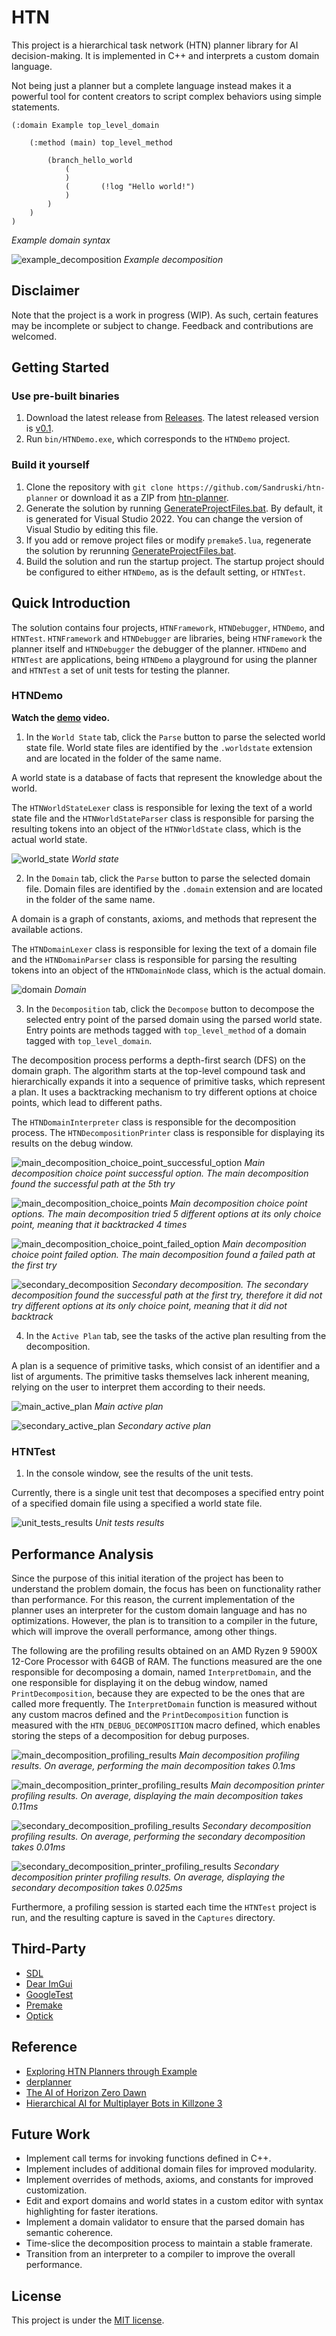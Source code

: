 # HTN
This project is a hierarchical task network (HTN) planner library for AI decision-making. It is implemented in C++ and interprets a custom domain language.

Not being just a planner but a complete language instead makes it a powerful tool for content creators to script complex behaviors using simple statements.

```
(:domain Example top_level_domain

    (:method (main) top_level_method

        (branch_hello_world
            (
            )
            (       (!log "Hello world!")
            )
        )
    )
)
```
*Example domain syntax*

![example_decomposition](https://github.com/Sandruski/htn-planner/blob/main/docs/images/example_decomposition.png "Example decomposition")
*Example decomposition*

## Disclaimer
Note that the project is a work in progress (WIP). As such, certain features may be incomplete or subject to change. Feedback and contributions are welcomed.

## Getting Started

### Use pre-built binaries
1. Download the latest release from [Releases](https://github.com/Sandruski/htn-planner/releases). The latest released version is [v0.1](https://github.com/Sandruski/htn-planner/releases/tag/v0.1).
2. Run `bin/HTNDemo.exe`, which corresponds to the `HTNDemo` project.

### Build it yourself
1. Clone the repository with `git clone https://github.com/Sandruski/htn-planner` or download it as a ZIP from [htn-planner](https://github.com/Sandruski/htn-planner).
2. Generate the solution by running [GenerateProjectFiles.bat](https://github.com/Sandruski/htn-planner/blob/main/GenerateProjectFiles.bat). By default, it is generated for Visual Studio 2022. You can change the version of Visual Studio by editing this file.
3. If you add or remove project files or modify `premake5.lua`, regenerate the solution by rerunning [GenerateProjectFiles.bat](https://github.com/Sandruski/htn-planner/blob/main/GenerateProjectFiles.bat).
4. Build the solution and run the startup project. The startup project should be configured to either `HTNDemo`, as is the default setting, or `HTNTest`.

## Quick Introduction
The solution contains four projects, `HTNFramework`, `HTNDebugger`, `HTNDemo`, and `HTNTest`. `HTNFramework` and `HTNDebugger` are libraries, being `HTNFramework` the planner itself and `HTNDebugger` the debugger of the planner. `HTNDemo` and `HTNTest` are applications, being `HTNDemo` a playground for using the planner and `HTNTest` a set of unit tests for testing the planner.

### HTNDemo
**Watch the [demo](https://github.com/Sandruski/htn-planner/tree/main/docs/videos/demo.mp4) video.**

1. In the `World State` tab, click the `Parse` button to parse the selected world state file. World state files are identified by the `.worldstate` extension and are located in the folder of the same name.

A world state is a database of facts that represent the knowledge about the world.

The `HTNWorldStateLexer` class is responsible for lexing the text of a world state file and the `HTNWorldStateParser` class is responsible for parsing the resulting tokens into an object of the `HTNWorldState` class, which is the actual world state.

![world_state](https://github.com/Sandruski/htn-planner/blob/main/docs/images/world_state.png "World state")
*World state*

2. In the `Domain` tab, click the `Parse` button to parse the selected domain file. Domain files are identified by the `.domain` extension and are located in the folder of the same name.

A domain is a graph of constants, axioms, and methods that represent the available actions.

The `HTNDomainLexer` class is responsible for lexing the text of a domain file and the `HTNDomainParser` class is responsible for parsing the resulting tokens into an object of the `HTNDomainNode` class, which is the actual domain.

![domain](https://github.com/Sandruski/htn-planner/blob/main/docs/images/domain.png "Domain")
*Domain*

3. In the `Decomposition` tab, click the `Decompose` button to decompose the selected entry point of the parsed domain using the parsed world state. Entry points are methods tagged with `top_level_method` of a domain tagged with `top_level_domain`.

The decomposition process performs a depth-first search (DFS) on the domain graph. The algorithm starts at the top-level compound task and hierarchically expands it into a sequence of primitive tasks, which represent a plan. It uses a backtracking mechanism to try different options at choice points, which lead to different paths.

The `HTNDomainInterpreter` class is responsible for the decomposition process. The `HTNDecompositionPrinter` class is responsible for displaying its results on the debug window.

![main_decomposition_choice_point_successful_option](https://github.com/Sandruski/htn-planner/blob/main/docs/images/main_decomposition_choice_point_successful_option.png "Main decomposition choice point successful option")
*Main decomposition choice point successful option. The main decomposition found the successful path at the 5th try*

![main_decomposition_choice_points](https://github.com/Sandruski/htn-planner/blob/main/docs/images/main_decomposition_choice_point_options.png "Main decomposition choice point options")
*Main decomposition choice point options. The main decomposition tried 5 different options at its only choice point, meaning that it backtracked 4 times*

![main_decomposition_choice_point_failed_option](https://github.com/Sandruski/htn-planner/blob/main/docs/images/main_decomposition_choice_point_failed_option.png "Main decomposition choice point failed option")
*Main decomposition choice point failed option. The main decomposition found a failed path at the first try*

![secondary_decomposition](https://github.com/Sandruski/htn-planner/blob/main/docs/images/secondary_decomposition.png "Secondary decomposition")
*Secondary decomposition. The secondary decomposition found the successful path at the first try, therefore it did not try different options at its only choice point, meaning that it did not backtrack*

4. In the `Active Plan` tab, see the tasks of the active plan resulting from the decomposition.

A plan is a sequence of primitive tasks, which consist of an identifier and a list of arguments. The primitive tasks themselves lack inherent meaning, relying on the user to interpret them according to their needs.

![main_active_plan](https://github.com/Sandruski/htn-planner/blob/main/docs/images/main_active_plan.png "Main active plan")
*Main active plan*

![secondary_active_plan](https://github.com/Sandruski/htn-planner/blob/main/docs/images/secondary_active_plan.png "Secondary active plan")
*Secondary active plan*

### HTNTest
1. In the console window, see the results of the unit tests.

Currently, there is a single unit test that decomposes a specified entry point of a specified domain file using a specified a world state file.

![unit_tests_results](https://github.com/Sandruski/htn-planner/blob/main/docs/images/unit_tests_results.png "Unit tests results")
*Unit tests results*

## Performance Analysis

Since the purpose of this initial iteration of the project has been to understand the problem domain, the focus has been on functionality rather than performance. For this reason, the current implementation of the planner uses an interpreter for the custom domain language and has no optimizations. However, the plan is to transition to a compiler in the future, which will improve the overall performance, among other things.

The following are the profiling results obtained on an AMD Ryzen 9 5900X 12-Core Processor with 64GB of RAM. The functions measured are the one responsible for decomposing a domain, named `InterpretDomain`, and the one responsible for displaying it on the debug window, named `PrintDecomposition`, because they are expected to be the ones that are called more frequently. The `InterpretDomain` function is measured without any custom macros defined and the `PrintDecomposition` function is measured with the `HTN_DEBUG_DECOMPOSITION` macro defined, which enables storing the steps of a decomposition for debug purposes.

![main_decomposition_profiling_results](https://github.com/Sandruski/htn-planner/blob/main/docs/images/main_decomposition_profiling_results.png "Main decomposition profiling results")
*Main decomposition profiling results. On average, performing the main decomposition takes 0.1ms*

![main_decomposition_printer_profiling_results](https://github.com/Sandruski/htn-planner/blob/main/docs/images/main_decomposition_printer_profiling_results.png "Main decomposition printer profiling results")
*Main decomposition printer profiling results. On average, displaying the main decomposition takes 0.11ms*

![secondary_decomposition_profiling_results](https://github.com/Sandruski/htn-planner/blob/main/docs/images/secondary_decomposition_profiling_results.png "Secondary decomposition profiling results")
*Secondary decomposition profiling results. On average, performing the secondary decomposition takes 0.01ms*

![secondary_decomposition_printer_profiling_results](https://github.com/Sandruski/htn-planner/blob/main/docs/images/secondary_decomposition_printer_profiling_results.png "Secondary decomposition printer profiling results")
*Secondary decomposition printer profiling results. On average, displaying the secondary decomposition takes 0.025ms*

Furthermore, a profiling session is started each time the `HTNTest` project is run, and the resulting capture is saved in the `Captures` directory.

## Third-Party
- [SDL](https://www.libsdl.org/)
- [Dear ImGui](https://github.com/ocornut/imgui)
- [GoogleTest](https://google.github.io/googletest/)
- [Premake](https://premake.github.io/)
- [Optick](https://github.com/bombomby/optick)

## Reference
- [Exploring HTN Planners
through Example](https://www.gameaipro.com/GameAIPro/GameAIPro_Chapter12_Exploring_HTN_Planners_through_Example.pdf)
- [derplanner](https://github.com/alexshafranov/derplanner)
- [The AI of Horizon Zero Dawn](https://www.guerrilla-games.com/read/the-ai-of-horizon-zero-dawn)
- [Hierarchical AI for Multiplayer
Bots in Killzone 3](https://www.gameaipro.com/GameAIPro/GameAIPro_Chapter29_Hierarchical_AI_for_Multiplayer_Bots_in_Killzone_3.pdf)

## Future Work
- Implement call terms for invoking functions defined in C++.
- Implement includes of additional domain files for improved modularity.
- Implement overrides of methods, axioms, and constants for improved customization.
- Edit and export domains and world states in a custom editor with syntax highlighting for faster iterations.
- Implement a domain validator to ensure that the parsed domain has semantic coherence.
- Time-slice the decomposition process to maintain a stable framerate.
- Transition from an interpreter to a compiler to improve the overall performance.

## License
This project is under the [MIT license](https://github.com/Sandruski/htn-planner/blob/main/LICENSE).